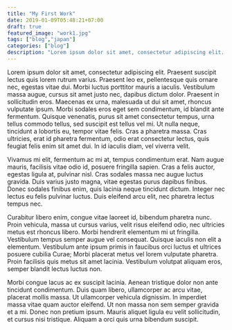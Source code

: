 ```yaml
---
title: "My First Work"
date: 2019-01-09T05:48:21+07:00
draft: true
featured_image: "work1.jpg"
tags: ["blog","japan"]
categories: ["blog"]
description: "Lorem ipsum dolor sit amet, consectetur adipiscing elit. Praesent suscipit lectus quis lorem rutrum varius. Praesent leo ex, pellentesque quis ornare nec, egestas vitae dui."
---
```



Lorem ipsum dolor sit amet, consectetur adipiscing elit. Praesent suscipit lectus quis lorem rutrum varius. Praesent leo ex, pellentesque quis ornare nec, egestas vitae dui. Morbi luctus porttitor mauris a iaculis. Vestibulum massa augue, cursus sit amet justo nec, dapibus dictum dolor. Praesent in sollicitudin eros. Maecenas ex urna, malesuada ut dui sit amet, rhoncus vulputate ipsum. Morbi sodales eros eget sem condimentum, id blandit ante fermentum. Quisque venenatis, purus sit amet consectetur tempus, urna tellus commodo tellus, sed suscipit est tellus vel mi. Ut nulla neque, tincidunt a lobortis eu, tempor vitae felis. Cras a pharetra massa. Cras ultricies, erat id pharetra fermentum, odio erat consectetur lectus, quis feugiat felis enim sit amet dui. In id iaculis diam, vel viverra velit.

Vivamus mi elit, fermentum ac mi at, tempus condimentum erat. Nam augue mauris, facilisis vitae odio id, posuere fringilla sapien. Cras a felis auctor, egestas ligula at, pulvinar nisl. Cras sodales massa nec augue luctus gravida. Duis varius justo magna, vitae egestas purus dapibus finibus. Donec sodales finibus enim, quis lacinia neque tincidunt dictum. Integer nec lectus eu felis pulvinar luctus. Duis eleifend arcu elit, nec pharetra lectus tempus nec.

Curabitur libero enim, congue vitae laoreet id, bibendum pharetra nunc. Proin vehicula, massa ut cursus varius, velit risus eleifend odio, nec ultricies metus est rhoncus libero. Morbi hendrerit elementum mi ut fringilla. Vestibulum tempus semper augue vel consequat. Quisque iaculis non elit a elementum. Vestibulum ante ipsum primis in faucibus orci luctus et ultrices posuere cubilia Curae; Morbi placerat metus vel lorem vulputate pharetra. Proin facilisis quis metus sit amet lacinia. Vestibulum volutpat aliquam eros, semper blandit lectus luctus non.

Morbi congue lacus ac ex suscipit lacinia. Aenean tristique dolor non ante tincidunt condimentum. Duis quam libero, ullamcorper ac arcu vitae, placerat mollis massa. Ut ullamcorper vehicula dignissim. In imperdiet massa vitae quam auctor eleifend. Ut non massa non sem semper gravida et a mi. Donec non pretium ipsum. Mauris aliquet ligula eu velit sollicitudin, et cursus nisi tristique. Aliquam a orci quis urna bibendum suscipit.
